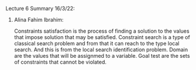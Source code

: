 Lecture 6 Summary   16/3/22:
  1. Alina Fahim Ibrahim:

     Constraints satisfaction is the process of finding a solution to the values that impose solution that may be satisfied.
     Constraint search is a type of classical search problem and from that it can reach to the type local search. And this is from the local search identification          problem.
     Domain are the values that will be assignmed to a variable.
     Goal test are the sets of constraints that cannot be violated.
